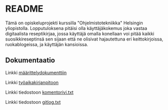 # **README**
Tämä on opiskeluprojekti kurssilla "Ohjelmistotekniikka" Helsingin yliopistolla. Lopputuloksena pitäisi olla käyttäjäkokemus joka vastaa digitaalista reseptikirjaa, jossa käyttäjä omalla konellaan voi pitää kaikki suosikkireseptinsä sen sijaan että ne olisivat hajautettuna eri keittokirjoissa, ruokablogeissa, ja käyttäjän kansioissa.

## Dokumentaatio

Linkki [määrittelydokumenttiin](https://github.com/jrhel/ot-harjoitustyo/blob/master/dokumentointi/alustava%20m%C3%A4%C3%A4rittelydokumentti.md)

Linkki [työaikakirjanpitoon](https://github.com/jrhel/ot-harjoitustyo/blob/master/Ty%C3%B6aikakirjanpito.md)



 Linkki tiedostoon [komentorivi.txt](https://github.com/jrhel/ot-harjoitustyo/blob/master/laskarit/viikko1/komentorivi.txt)

 Linkki tiedostoon [gitlog.txt](https://github.com/jrhel/ot-harjoitustyo/blob/master/laskarit/viikko1/gitlog.txt)
